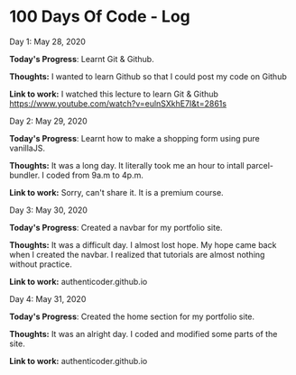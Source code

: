 # 100 Days Of Code - Log

Day 1: May 28, 2020

**Today's Progress**: Learnt Git & Github.

**Thoughts:** I wanted to learn Github so that I could post my code on Github

**Link to work:** I watched this lecture to learn Git & Github https://www.youtube.com/watch?v=eulnSXkhE7I&t=2861s

Day 2: May 29, 2020

**Today's Progress**: Learnt how to make a shopping form using pure vanillaJS.

**Thoughts:** It was a long day. It literally took me an hour to intall parcel-bundler. I coded from 9a.m to 4p.m. 

**Link to work:** Sorry, can't share it. It is a premium course.

Day 3: May 30, 2020

**Today's Progress**: Created a navbar for my portfolio site. 

**Thoughts:** It was a difficult day. I almost lost hope. My hope came back when I created the navbar. I realized that tutorials are almost nothing without practice. 

**Link to work:** authenticoder.github.io

Day 4: May 31, 2020

**Today's Progress**: Created the home section for my portfolio site. 

**Thoughts:** It was an alright day. I coded and modified some parts of the site.  

**Link to work:** authenticoder.github.io


